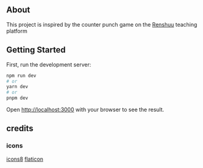## About

This project is inspired by the counter punch game on the [Renshuu](https://www.renshuu.org/) teaching platform

## Getting Started

First, run the development server:

```bash
npm run dev
# or
yarn dev
# or
pnpm dev
```

Open [http://localhost:3000](http://localhost:3000) with your browser to see the result.

## credits

### icons
[icons8](https://icons8.com/)
[flaticon](https://www.flaticon.com/)